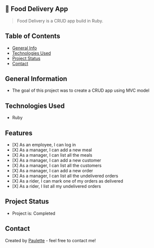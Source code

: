 
## 🍔 Food Delivery App
> Food Delivery is a CRUD app build in Ruby.


## Table of Contents
* [General Info](#general-information)
* [Technologies Used](#technologies-used)
* [Project Status](#project-status)
* [Contact](#contact)


## General Information
<ul><li>The goal of this project was to create a CRUD app using MVC model</li></ul>


## Technologies Used
<ul>
  <li>Ruby</li>
 </ul>
 
  



## Features


<ul>
<li>[X] As an employee, I can log in</li>
<li>[X] As a manager, I can add a new meal</li>
<li>[X] As a manager, I can list all the meals</li>
<li>[X] As a manager, I can add a new customer</li>
<li>[X] As a manager, I can list all the customers</li>
<li>[X] As a manager, I can add a new order</li>
<li>[X] As a manager, I can list all the undelivered orders</li>
<li>[X] As a rider, I can mark one of my orders as delivered</li>
<li>[X] As a rider, I list all my undelivered orders</li> </ul>
  
 






## Project Status
<ul>
<li>Project is: Completed</li></ul>





    
   


## Contact
Created by [Paulette](https://paulette-zaldivar-flores.netlify.app/) - feel free to contact me!





